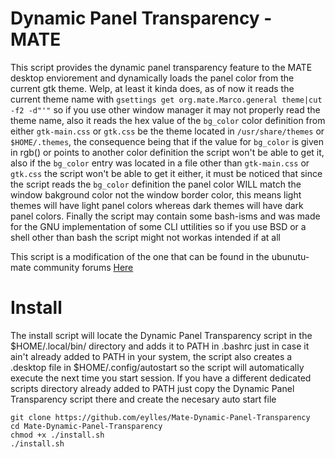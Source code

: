 # Dynamic Panel Transparency - MATE
This script provides the dynamic panel transparency feature to the MATE desktop enviorement and dynamically loads the panel color from the current gtk theme.
Welp, at least it kinda does, as of now it reads the current theme name with ```gsettings get org.mate.Marco.general theme|cut -f2 -d"'"``` so if you use other window manager it may not properly read the theme name, also it reads the hex value of the ```bg_color``` color definition from either ```gtk-main.css``` or ```gtk.css``` be the theme located in ```/usr/share/themes``` or ```$HOME/.themes```, the consequence being that if the value for ```bg_color``` is given in rgb() or points to another color definition the script won't be able to get it, also if the ```bg_color``` entry was located in a file other than ```gtk-main.css``` or ```gtk.css``` the script won't be able to get it either, it must be noticed that since the script reads the ```bg_color``` definition the panel color WILL match the window bakground color not the window border color, this means light themes will have light panel colors whereas dark themes will have dark panel colors.
Finally the script may contain some bash-isms and was made for the GNU implementation of some CLI uttilities so if you use BSD or a shell other than bash the script might not workas intended if at all

This script is a modification of the one that can be found in the ubunutu-mate community forums <a href="https://ubuntu-mate.community/t/change-the-top-panel-opacity-when-a-window-is-maximized/18049">Here</a>


# Install

The install script will locate the Dynamic Panel Transparency script in the $HOME/.local/bin/ directory and adds it to PATH in .bashrc just in case it ain't already added to PATH in your system, the script also creates a .desktop file in $HOME/.config/autostart so the script will automatically execute the next time you start session. If you have a different dedicated scripts directory already added to PATH just copy the Dynamic Panel Transparency script there and create the necesary auto start file

```
git clone https://github.com/eylles/Mate-Dynamic-Panel-Transparency
cd Mate-Dynamic-Panel-Transparency
chmod +x ./install.sh
./install.sh
```

